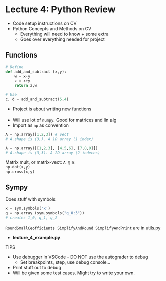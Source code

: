 # Lecture 4: Python Review

* Code setup instructions on CV
* Python Concepts and Methods on CV
    * Everything will need to know + some extra
    * Goes over everything needed for project

## Functions
```python
# Define
def add_and_subtract (x,y):
    w = x-y
    z = x+y
    return z,w

# Use
c, d = add_and_subtract(5,4)
```


* Project is about writing new functions
<br> <br>
* Will use lot of `numpy`. Good for matrices and lin alg
* Import as `np` as convention

```python
A = np.array([1,2,3]) # vect
# A.shape is (3,). A 1D array (1 index)

A = np.array([[1,2,3], [4,5,6], [7,8,9]])
# A.shape is (3,3). A 2D array (2 indeces)
```

Matrix mult, or matrix-vect: `A @ B` <br>
`np.dot(x,y)` <br>
`np.cross(x,y)` <br>

## Sympy
Does stuff with symbols
```python
x = sym.symbols('x')
q = np.array (sym.symbols("q_0:3"))
# creates 1_0, q_1, q_2
```
`RoundSmallCeofficients
SimplifyAndRound
SimplifyAndPrint`
are in utils.py


* **lecture_4_example.py**


TIPS
* Use debugger in VSCode - DO NOT use the autograder to debug
    * Set breakpoints, step, use debug console...
* Print stuff out to debug
* Will be given some test cases. Might try to write your own.